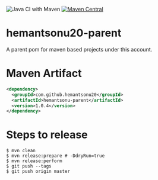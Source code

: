 ![Java CI with Maven](https://github.com/hemantsonu20/hemantsonu20-parent/workflows/Java%20CI%20with%20Maven/badge.svg)
[![Maven Central](https://img.shields.io/maven-central/v/com.github.hemantsonu20/hemantsonu-parent.svg?label=Maven%20Central&color=brightgreen)](https://search.maven.org/search?q=g:%22com.github.hemantsonu20%22%20AND%20a:%22hemantsonu-parent%22)


# hemantsonu20-parent
A parent pom for maven based projects under this account.

# Maven Artifact
```xml
<dependency>
  <groupId>com.github.hemantsonu20</groupId>
  <artifactId>hemantsonu-parent</artifactId>
  <version>1.0.4</version>
</dependency>
```

# Steps to release
```
$ mvn clean
$ mvn release:prepare # -DdryRun=true
$ mvn release:perform
$ git push --tags
$ git push origin master
```
